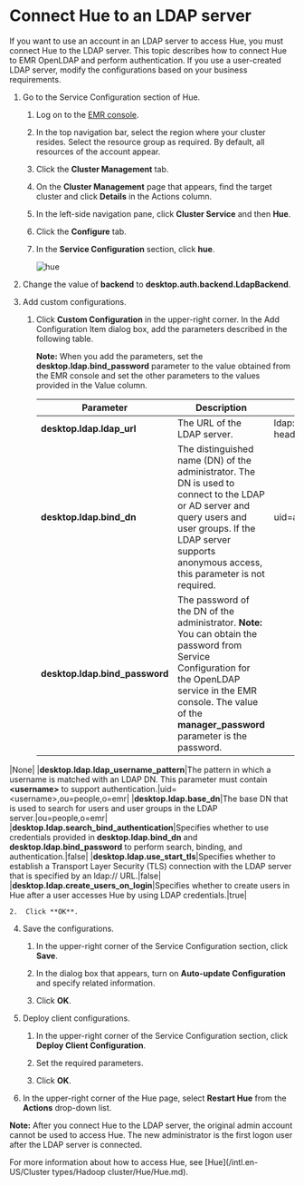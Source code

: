 # Connect Hue to an LDAP server

If you want to use an account in an LDAP server to access Hue, you must connect Hue to the LDAP server. This topic describes how to connect Hue to EMR OpenLDAP and perform authentication. If you use a user-created LDAP server, modify the configurations based on your business requirements.

1.  Go to the Service Configuration section of Hue.

    1.  Log on to the [EMR console](https://emr.console.aliyun.com/).

    2.  In the top navigation bar, select the region where your cluster resides. Select the resource group as required. By default, all resources of the account appear.

    3.  Click the **Cluster Management** tab.

    4.  On the **Cluster Management** page that appears, find the target cluster and click **Details** in the Actions column.

    5.  In the left-side navigation pane, click **Cluster Service** and then **Hue**.

    6.  Click the **Configure** tab.

    7.  In the **Service Configuration** section, click **hue**.

        ![hue](https://static-aliyun-doc.oss-cn-hangzhou.aliyuncs.com/assets/img/en-US/8857341061/p101014.png)

2.  Change the value of **backend** to **desktop.auth.backend.LdapBackend**.

3.  Add custom configurations.

    1.  Click **Custom Configuration** in the upper-right corner. In the Add Configuration Item dialog box, add the parameters described in the following table.

        **Note:** When you add the parameters, set the **desktop.ldap.bind\_password** parameter to the value obtained from the EMR console and set the other parameters to the values provided in the Value column.

        |Parameter|Description|Value|
        |---------|-----------|-----|
        |**desktop.ldap.ldap\_url**|The URL of the LDAP server.|ldap://emr-header-1:10389|
        |**desktop.ldap.bind\_dn**|The distinguished name \(DN\) of the administrator. The DN is used to connect to the LDAP or AD server and query users and user groups. If the LDAP server supports anonymous access, this parameter is not required.|uid=admin,o=emr|
        |**desktop.ldap.bind\_password**|The password of the DN of the administrator. **Note:** You can obtain the password from Service Configuration for the OpenLDAP service in the EMR console. The value of the **manager\_password** parameter is the password.

|None|
        |**desktop.ldap.ldap\_username\_pattern**|The pattern in which a username is matched with an LDAP DN. This parameter must contain **<username\>** to support authentication.|uid=<username\>,ou=people,o=emr|
        |**desktop.ldap.base\_dn**|The base DN that is used to search for users and user groups in the LDAP server.|ou=people,o=emr|
        |**desktop.ldap.search\_bind\_authentication**|Specifies whether to use credentials provided in **desktop.ldap.bind\_dn** and **desktop.ldap.bind\_password** to perform search, binding, and authentication.|false|
        |**desktop.ldap.use\_start\_tls**|Specifies whether to establish a Transport Layer Security \(TLS\) connection with the LDAP server that is specified by an ldap:// URL.|false|
        |**desktop.ldap.create\_users\_on\_login**|Specifies whether to create users in Hue after a user accesses Hue by using LDAP credentials.|true|

    2.  Click **OK**.

4.  Save the configurations.

    1.  In the upper-right corner of the Service Configuration section, click **Save**.

    2.  In the dialog box that appears, turn on **Auto-update Configuration** and specify related information.

    3.  Click **OK**.

5.  Deploy client configurations.

    1.  In the upper-right corner of the Service Configuration section, click **Deploy Client Configuration**.

    2.  Set the required parameters.

    3.  Click **OK**.

6.  In the upper-right corner of the Hue page, select **Restart Hue** from the **Actions** drop-down list.


**Note:** After you connect Hue to the LDAP server, the original admin account cannot be used to access Hue. The new administrator is the first logon user after the LDAP server is connected.

For more information about how to access Hue, see [Hue](/intl.en-US/Cluster types/Hadoop cluster/Hue/Hue.md).

